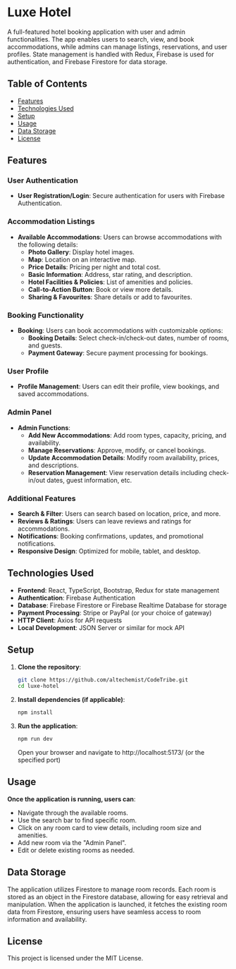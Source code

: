 # Luxe Hotel

A full-featured hotel booking application with user and admin functionalities. The app enables users to search, view, and book accommodations, while admins can manage listings, reservations, and user profiles. State management is handled with Redux, Firebase is used for authentication, and Firebase Firestore for data storage.

## Table of Contents

- [Features](#features)
- [Technologies Used](#technologies-used)
- [Setup](#setup)
- [Usage](#usage)
- [Data Storage](#data-storage)
- [License](#license)

## Features

### User Authentication
- **User Registration/Login**: Secure authentication for users with Firebase Authentication.

### Accommodation Listings
- **Available Accommodations**: Users can browse accommodations with the following details:
  - **Photo Gallery**: Display hotel images.
  - **Map**: Location on an interactive map.
  - **Price Details**: Pricing per night and total cost.
  - **Basic Information**: Address, star rating, and description.
  - **Hotel Facilities & Policies**: List of amenities and policies.
  - **Call-to-Action Button**: Book or view more details.
  - **Sharing & Favourites**: Share details or add to favourites.

### Booking Functionality
- **Booking**: Users can book accommodations with customizable options:
  - **Booking Details**: Select check-in/check-out dates, number of rooms, and guests.
  - **Payment Gateway**: Secure payment processing for bookings.

### User Profile
- **Profile Management**: Users can edit their profile, view bookings, and saved accommodations.

### Admin Panel
- **Admin Functions**:
  - **Add New Accommodations**: Add room types, capacity, pricing, and availability.
  - **Manage Reservations**: Approve, modify, or cancel bookings.
  - **Update Accommodation Details**: Modify room availability, prices, and descriptions.
  - **Reservation Management**: View reservation details including check-in/out dates, guest information, etc.

### Additional Features
- **Search & Filter**: Users can search based on location, price, and more.
- **Reviews & Ratings**: Users can leave reviews and ratings for accommodations.
- **Notifications**: Booking confirmations, updates, and promotional notifications.
- **Responsive Design**: Optimized for mobile, tablet, and desktop.

## Technologies Used

- **Frontend**: React, TypeScript, Bootstrap, Redux for state management
- **Authentication**: Firebase Authentication
- **Database**: Firebase Firestore or Firebase Realtime Database for storage
- **Payment Processing**: Stripe or PayPal (or your choice of gateway)
- **HTTP Client**: Axios for API requests
- **Local Development**: JSON Server or similar for mock API

## Setup

1. **Clone the repository**:

   ```bash
   git clone https://github.com/altechemist/CodeTribe.git
   cd luxe-hotel
   ```

2. **Install dependencies (if applicable)**:

   ```bash
   npm install
   ```

3. **Run the application**:

   ```bash
   npm run dev
   ```

   Open your browser and navigate to http://localhost:5173/ (or the specified port)

## Usage

**Once the application is running, users can**:

- Navigate through the available rooms.
- Use the search bar to find specific room.
- Click on any room card to view details, including room size and amenities.
- Add new room via the "Admin Panel".
- Edit or delete existing rooms as needed.

## Data Storage

The application utilizes Firestore to manage room records. Each room is stored as an object in the Firestore database, allowing for easy retrieval and manipulation. When the application is launched, it fetches the existing room data from Firestore, ensuring users have seamless access to room information and availability.

## License

This project is licensed under the MIT License.
